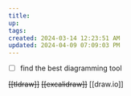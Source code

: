 ```yaml
---
title:
up: 
tags: 
created: 2024-03-14 12:23:51 AM
updated: 2024-04-09 07:09:03 PM
---
```

- [ ] find the best diagramming tool

~~[[tldraw]]~~
~~[[excalidraw]]~~ 
[[draw.io]]